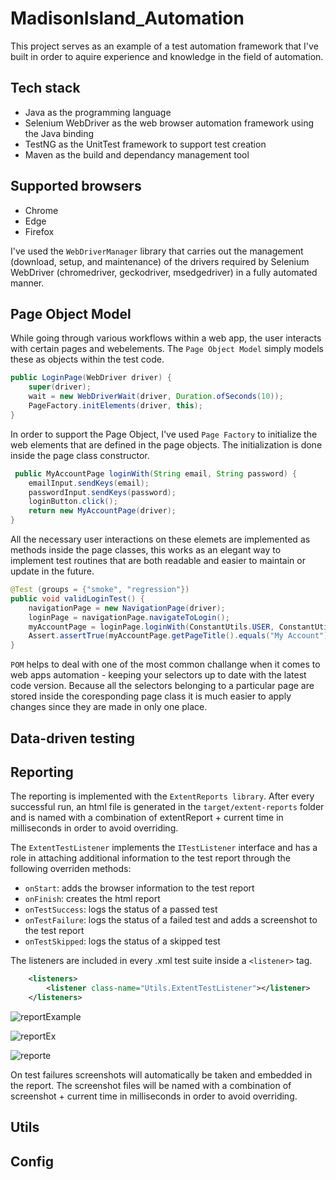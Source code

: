 # MadisonIsland_Automation

This project serves as an example of a test automation framework that I've built in order to aquire experience and knowledge in the field of automation. 

## Tech stack
+ Java as the programming language
+ Selenium WebDriver as the web browser automation framework using the Java binding
+ TestNG as the UnitTest framework to support test creation 
+ Maven as the build and dependancy management tool

## Supported browsers

+ Chrome
+ Edge
+ Firefox

I've used the ```WebDriverManager``` library that carries out the management (download, setup, and maintenance) of the drivers required by Selenium WebDriver (chromedriver, geckodriver, msedgedriver) 
in a fully automated manner.

## Page Object Model
While going through various workflows within a web app, the user interacts with certain pages and webelements. The ```Page Object Model``` simply models these as objects within the test code. 

```java
public LoginPage(WebDriver driver) {
    super(driver);
    wait = new WebDriverWait(driver, Duration.ofSeconds(10));
    PageFactory.initElements(driver, this);
}
```
In order to support the Page Object, I've used ```Page Factory``` to initialize the web elements that are defined in the page objects. The initialization is done inside the page class constructor.

```java
 public MyAccountPage loginWith(String email, String password) {
    emailInput.sendKeys(email);
    passwordInput.sendKeys(password);
    loginButton.click();
    return new MyAccountPage(driver);
}
```
All the necessary user interactions on these elemets are implemented as methods inside the page classes, this works as an elegant way to implement test routines that are both readable and easier to maintain or update in the future.

```java
@Test (groups = {"smoke", "regression"})
public void validLoginTest() {
    navigationPage = new NavigationPage(driver);
    loginPage = navigationPage.navigateToLogin();
    myAccountPage = loginPage.loginWith(ConstantUtils.USER, ConstantUtils.PASSWORD);
    Assert.assertTrue(myAccountPage.getPageTitle().equals("My Account"));
}
 ```   

```POM``` helps to deal with one of the most common challange when it comes to web apps automation - keeping your selectors up to date with the latest code version. Because all the selectors belonging to a particular page are stored inside the coresponding page class it is much easier to apply changes since they are made in only one place.

## Data-driven testing

## Reporting

The reporting is implemented with the ```ExtentReports library```. After every successful run, an html file is generated in the ```target/extent-reports``` folder and is named with a combination of extentReport + current time in milliseconds in order to avoid overriding. 

The ```ExtentTestListener``` implements the ```ITestListener``` interface and has a role in attaching additional information to the test report through the following overriden methods:

+ ```onStart```: adds the browser information to the test report
+ ```onFinish```: creates the html report 
+ ```onTestSuccess```: logs the status of a passed test
+ ```onTestFailure```: logs the status of a failed test and adds a screenshot to the test report
+ ```onTestSkipped```: logs the status of a skipped test

The listeners are included in every .xml test suite inside a ```<listener>``` tag.

```xml
    <listeners>
        <listener class-name="Utils.ExtentTestListener"></listener>
    </listeners>
```

![reportExample](https://user-images.githubusercontent.com/79747055/216767532-b3a6cd7d-4507-4284-aa66-9411a2807df4.png)

![reportEx](https://user-images.githubusercontent.com/79747055/216765342-196655fe-a813-4151-bd45-c568649ce9e3.png)

![reporte](https://user-images.githubusercontent.com/79747055/216765354-870e818c-db84-4c4a-9ed2-1e6c60703e60.png)

On test failures screenshots will automatically be taken and embedded in the report. The screenshot files will be named with a combination of screenshot + current time in milliseconds in order to avoid overriding.

## Utils

## Config

